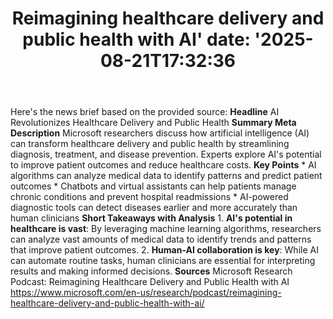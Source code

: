 ﻿---
title: "Reimagining healthcare delivery and public health with AI'
date: '2025-08-21T17:32:36"
category: "Markets"
summary: ""
slug: "reimagining healthcare delivery and public health with ai"
source_urls:
  - "https://www.microsoft.com/en-us/research/podcast/reimagining-healthcare-delivery-and-public-health-with-ai/"
seo:
  title: "Reimagining healthcare delivery and public health with AI | Hash n Hedge'
  description: '"
  keywords: ["news", "markets", "brief"]
---
Here's the news brief based on the provided source:  **Headline** AI Revolutionizes Healthcare Delivery and Public Health  **Summary Meta Description** Microsoft researchers discuss how artificial intelligence (AI) can transform healthcare delivery and public health by streamlining diagnosis, treatment, and disease prevention. Experts explore AI's potential to improve patient outcomes and reduce healthcare costs.  **Key Points**  * AI algorithms can analyze medical data to identify patterns and predict patient outcomes * Chatbots and virtual assistants can help patients manage chronic conditions and prevent hospital readmissions * AI-powered diagnostic tools can detect diseases earlier and more accurately than human clinicians  **Short Takeaways with Analysis**  1. **AI's potential in healthcare is vast**: By leveraging machine learning algorithms, researchers can analyze vast amounts of medical data to identify trends and patterns that improve patient outcomes. 2. **Human-AI collaboration is key**: While AI can automate routine tasks, human clinicians are essential for interpreting results and making informed decisions.  **Sources** Microsoft Research Podcast: Reimagining Healthcare Delivery and Public Health with AI https://www.microsoft.com/en-us/research/podcast/reimagining-healthcare-delivery-and-public-health-with-ai/ 
